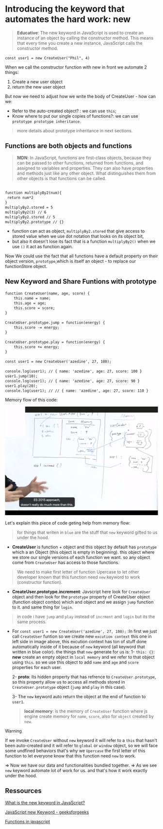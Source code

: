 # Introducing the keyword that automates the hard work: new

>**Educative**: The new keyword in JavaScript is used to create an instance of an object by calling the constructor method. This means that every time you create a new instance, JavaScript calls the constructor method.

`const user1 = new CreateUser("Phil", 4)`

When we call the constructor function with new in front we automate 2 things:

1. Create a new user object
2. return the new user object

But now we need to adjust how we write the body of CreateUser - how can we:

- Refer to the auto-created object? : we can use `this`;
- Know where to put our single copies of functions?: we can use `prototype prototype inheritance`.
> more details about prototype inheritance in next sections.

## Functions are both objects and functions

> **MDN**: In JavaScript, functions are first-class objects, because they can be passed to other functions, returned from functions, and assigned to variables and properties. They can also have properties and methods just like any other object. What distinguishes them from other objects is that functions can be called.

```

function multiplyBy2(num){
 return num*2
}
multiplyBy2.stored = 5
multiplyBy2(3) // 6
multiplyBy2.stored // 5
multiplyBy2.prototype // {}

```
- function can act as object, `multiplyBy2.stored` that give access to stored value when we use dot notation that looks on its object bit, 
- but also it doesn't lose its fact that is a function `multiplyBy2()` when we use `()` it act as function again.

Now We could use the fact that all functions have a default property on their object version, `prototype`,which is itself an object - to replace our functionStore object.

## New Keyword and Share Funtions with prototype

```
function CreateUser(name, age, score) {
    this.name = name;
    this.age = age;
    this.score = score;
}

CreateUser.prototype.jump = function(energy) {
    this.score -= energy;
}

CreateUser.prototype.play = function(energy) {
    this.score += energy;
}

const user1 = new CreateUser('azedine', 27, 100);

console.log(user1); // { name: 'azedine', age: 27, score: 100 }
user1.jump(10);
console.log(user1); // { name: 'azedine', age: 27, score: 90 }
user1.play(20);
console.log(user1); // // { name: 'azedine', age: 27, score: 110 }

```

Memory flow of this code:

![](images/img3.png?raw=true)

Let's explain this piece of code geting help from memory flow:

> for things that writen in `blue` are the stuff that `new` keyword gifted to us under the hood.

- **CreateUser** is function + object and this object by default has `prototype` which a an Object (this object is empty in beginning). this object where we store our single versions of each function we want. so any object come from  `CreateUser` has access to those functions. 
> We need to make first letter of function Upercase to let other developer known that this function need `new` keyword to work (constructor function).

- **CreateUser.prototype.increment**: Javscript here look for  `CreateUser` object and then look for the `prototype` property of CreateUser object (function object combo) which and object and we assign `jump` function to it. and same thing for `login`.

> in code i have `jump` and `play` instead of `incrment` and `login` but its the same process.

- For `const user1 = new CreateUser('azedine', 27, 100);` :In first we just call `CreateUser` funtion so we create new `excution context` this one in left side in image above, this excution context has ton of stuff done automatically inside of it because of `new` keyword (all keyword that written in blue color). the things that `new` generate for us is:
    1- `this: {}`: **new** create an empty object in  `local memory` and we refer to that object using `this`. so we use this object to add `name` and `age` and `score` properties for each user.

    2- **__proto__**: Its hidden property that has refrence to `CreateUser.prototype`, so this property allow us to access all methods stored in `CreateUser.prototype` object (`jump` and `play` in this case).

    3- The `new` keyword auto return the object at the end of function to `user1`.

    > **local memory**: is the memory of `CreateUser` function where js engine create memory for `name`, `score`, also for `object` created by `new`.

> [!WARNING]  
> If we invoke `CreateUser` without `new` keyword it will refer to a `this` that hasn't been auto-created and it will refer to `global` or `window` object, so we will face some undfined behaviors that's why we `Upercase` the first letter of this function to let everyone know that this function need `new` to work.

=> Now we have our data and functionalities bundled together.
=> As we see `new` keyword automate lot of work for us. and that's how it work exactly under the hood.

## Ressources

[What is the new keyword in JavaScript?](https://www.educative.io/answers/what-is-the-new-keyword-in-javascript)

[JavaScript new Keyword - geeksforgeeks](https://www.geeksforgeeks.org/javascript-new-keyword/)

[Functions in javascript](https://developer.mozilla.org/en-US/docs/Web/JavaScript/Reference/Functions)

